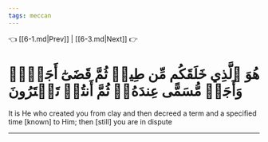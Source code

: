 ```yaml
---
tags: meccan
---
```


👈 [[6-1.md|Prev]] | [[6-3.md|Next]] 👉

# هُوَ ٱلَّذِي خَلَقَكُم مِّن طِينٖ ثُمَّ قَضَىٰٓ أَجَلٗاۖ وَأَجَلٞ مُّسَمًّى عِندَهُۥۖ ثُمَّ أَنتُمۡ تَمۡتَرُونَ

It is He who created you from clay and then decreed a term and a specified time [known] to Him; then [still] you are in dispute

---


